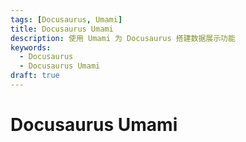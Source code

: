 ```yaml
---
tags: [Docusaurus, Umami]
title: Docusaurus Umami
description: 使用 Umami 为 Docusaurus 搭建数据展示功能
keywords:
  - Docusaurus
  - Docusaurus Umami
draft: true
---
```


# Docusaurus Umami
